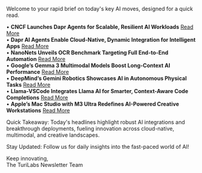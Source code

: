 Welcome to your rapid brief on today's key AI moves, designed for a quick read.

• **CNCF Launches Dapr Agents for Scalable, Resilient AI Workloads** [Read More](https://github.com/dapr/dapr-agents)  
• **Dapr AI Agents Enable Cloud-Native, Dynamic Integration for Intelligent Apps** [Read More](https://www.cncf.io/blog/2025/03/12/announcing-dapr-ai-agents/)  
• **NanoNets Unveils OCR Benchmark Targeting Full End-to-End Automation** [Read More](https://nanonets.com/automation-benchmark)  
• **Google’s Gemma 3 Multimodal Models Boost Long-Context AI Performance** [Read More](https://storage.googleapis.com/deepmind-media/gemma/Gemma3Report.pdf)  
• **DeepMind’s Gemini Robotics Showcases AI in Autonomous Physical Tasks** [Read More](https://deepmind.google/discover/blog/gemini-robotics-brings-ai-into-the-physical-world/)  
• **Llama-VSCode Integrates Llama AI for Smarter, Context-Aware Code Completions** [Read More](https://marketplace.visualstudio.com/items?itemName=ggml-org.llama-vscode)  
• **Apple’s Mac Studio with M3 Ultra Redefines AI-Powered Creative Workstations** [Read More](https://creativestrategies.com/mac-studio-m3-ultra-ai-workstation-review/)

Quick Takeaway: Today's headlines highlight robust AI integrations and breakthrough deployments, fueling innovation across cloud-native, multimodal, and creative landscapes.

Stay Updated: Follow us for daily insights into the fast-paced world of AI!

Keep innovating,  
The TuriLabs Newsletter Team